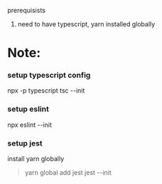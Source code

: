 prerequisists
1) need to have typescript, yarn installed globally 

# Note:

### setup typescript config
npx -p typescript tsc --init

### setup eslint
npx eslint --init

### setup jest
install yarn globally 
> yarn global add jest
jest --init